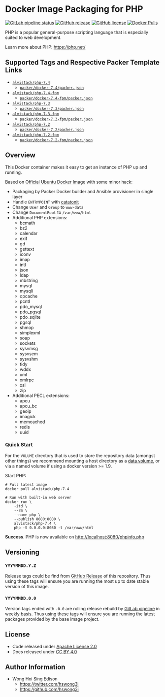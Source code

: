 # Docker Image Packaging for PHP

[![GitLab pipeline status](https://img.shields.io/gitlab/pipeline/alvistack/docker-php/master)](https://gitlab.com/alvistack/docker-php/-/pipelines)
[![GitHub release](https://img.shields.io/github/release/alvistack/docker-php.svg)](https://github.com/alvistack/docker-php/releases)
[![GitHub license](https://img.shields.io/github/license/alvistack/docker-php.svg)](https://github.com/alvistack/docker-php/blob/master/LICENSE)
[![Docker Pulls](https://img.shields.io/docker/pulls/alvistack/php-7.4.svg)](https://hub.docker.com/r/alvistack/php-7.4)

PHP is a popular general-purpose scripting language that is especially suited to web development.

Learn more about PHP: <https://php.net/>

## Supported Tags and Respective Packer Template Links

  - [`alvistack/php-7.4`](https://hub.docker.com/r/alvistack/php-7.4)
      - [`packer/docker-7.4/packer.json`](https://github.com/alvistack/docker-php/blob/master/packer/docker-7.4/packer.json)
  - [`alvistack/php-7.4-fpm`](https://hub.docker.com/r/alvistack/php-7.4-fpm)
      - [`packer/docker-7.4-fpm/packer.json`](https://github.com/alvistack/docker-php/blob/master/packer/docker-7.4-fpm/packer.json)
  - [`alvistack/php-7.3`](https://hub.docker.com/r/alvistack/php-7.3)
      - [`packer/docker-7.3/packer.json`](https://github.com/alvistack/docker-php/blob/master/packer/docker-7.3/packer.json)
  - [`alvistack/php-7.3-fpm`](https://hub.docker.com/r/alvistack/php-7.3-fpm)
      - [`packer/docker-7.3-fpm/packer.json`](https://github.com/alvistack/docker-php/blob/master/packer/docker-7.3-fpm/packer.json)
  - [`alvistack/php-7.2`](https://hub.docker.com/r/alvistack/php-7.2)
      - [`packer/docker-7.2/packer.json`](https://github.com/alvistack/docker-php/blob/master/packer/docker-7.2/packer.json)
  - [`alvistack/php-7.2-fpm`](https://hub.docker.com/r/alvistack/php-7.2-fpm)
      - [`packer/docker-7.2-fpm/packer.json`](https://github.com/alvistack/docker-php/blob/master/packer/docker-7.2-fpm/packer.json)

## Overview

This Docker container makes it easy to get an instance of PHP up and running.

Based on [Official Ubuntu Docker Image](https://hub.docker.com/_/ubuntu/) with some minor hack:

  - Packaging by Packer Docker builder and Ansible provisioner in single layer
  - Handle `ENTRYPOINT` with [catatonit](https://github.com/openSUSE/catatonit)
  - Change `User` and `Group` to `www-data`
  - Change `DocumentRoot` to `/var/www/html`
  - Additional PHP extensions:
      - bcmath
      - bz2
      - calendar
      - exif
      - gd
      - gettext
      - iconv
      - imap
      - intl
      - json
      - ldap
      - mbstring
      - mysql
      - mysqli
      - opcache
      - pcntl
      - pdo\_mysql
      - pdo\_pgsql
      - pdo\_sqlite
      - pgsql
      - shmop
      - simplexml
      - soap
      - sockets
      - sysvmsg
      - sysvsem
      - sysvshm
      - tidy
      - wddx
      - xml
      - xmlrpc
      - xsl
      - zip
  - Additional PECL extensions:
      - apcu
      - apcu\_bc
      - geoip
      - imagick
      - memcached
      - redis
      - uuid

### Quick Start

For the `VOLUME` directory that is used to store the repository data (amongst other things) we recommend mounting a host directory as a [data volume](https://docs.docker.com/engine/tutorials/dockervolumes/#/data-volumes), or via a named volume if using a docker version \>= 1.9.

Start PHP:

    # Pull latest image
    docker pull alvistack/php-7.4
    
    # Run with built-in web server
    docker run \
        -itd \
        --rm \
        --name php \
        --publish 8080:8080 \
        alvistack/php-7.4 \
        php -S 0.0.0.0:8080 -t /var/www/html

**Success**. PHP is now available on <http://localhost:8080/phpinfo.php>

## Versioning

### `YYYYMMDD.Y.Z`

Release tags could be find from [GitHub Release](https://github.com/alvistack/docker-php/releases) of this repository. Thus using these tags will ensure you are running the most up to date stable version of this image.

### `YYYYMMDD.0.0`

Version tags ended with `.0.0` are rolling release rebuild by [GitLab pipeline](https://gitlab.com/alvistack/docker-php/-/pipelines) in weekly basis. Thus using these tags will ensure you are running the latest packages provided by the base image project.

## License

  - Code released under [Apache License 2.0](LICENSE)
  - Docs released under [CC BY 4.0](http://creativecommons.org/licenses/by/4.0/)

## Author Information

  - Wong Hoi Sing Edison
      - <https://twitter.com/hswong3i>
      - <https://github.com/hswong3i>
